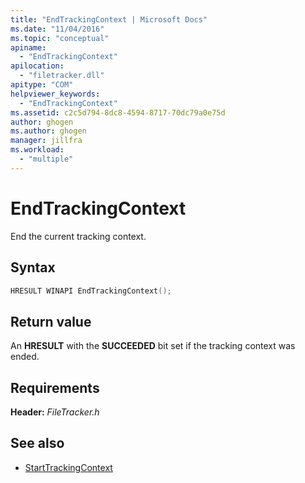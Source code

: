 ```yaml
---
title: "EndTrackingContext | Microsoft Docs"
ms.date: "11/04/2016"
ms.topic: "conceptual"
apiname:
  - "EndTrackingContext"
apilocation:
  - "filetracker.dll"
apitype: "COM"
helpviewer_keywords:
  - "EndTrackingContext"
ms.assetid: c2c5d794-8dc8-4594-8717-70dc79a0e75d
author: ghogen
ms.author: ghogen
manager: jillfra
ms.workload:
  - "multiple"
---
```

# EndTrackingContext
End the current tracking context.

## Syntax

```cpp
HRESULT WINAPI EndTrackingContext();
```

## Return value
An **HRESULT** with the **SUCCEEDED** bit set if the tracking context was ended.

## Requirements
**Header:** *FileTracker.h*

## See also
- [StartTrackingContext](../msbuild/starttrackingcontext.md)
